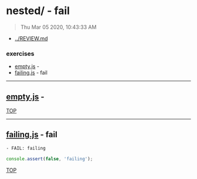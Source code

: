 # nested/ - fail

> Thu Mar 05 2020, 10:43:33 AM

* [../REVIEW.md](../REVIEW.md)

### exercises

* [empty.js](#emptyjs--- ) -  
* [failing.js](#failingjs---fail) - fail

---

## [empty.js](./empty.js) -  

[TOP](#readme)

---

## [failing.js](./failing.js) - fail

```txt
- FAIL: failing
```

```js
console.assert(false, 'failing');

```

[TOP](#readme)

